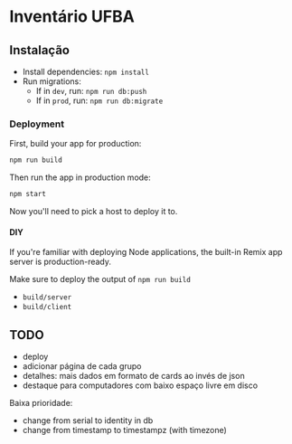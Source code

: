 # Inventário UFBA

## Instalação

- Install dependencies: `npm install`
- Run migrations:
   - If in `dev`, run: `npm run db:push`
   - If in `prod`, run: `npm run db:migrate`

### Deployment

First, build your app for production:

```sh
npm run build
```

Then run the app in production mode:

```sh
npm start
```

Now you'll need to pick a host to deploy it to.

#### DIY

If you're familiar with deploying Node applications, the built-in Remix app server is production-ready.

Make sure to deploy the output of `npm run build`

- `build/server`
- `build/client`



## TODO

- deploy
- adicionar página de cada grupo
- detalhes: mais dados em formato de cards ao invés de json
- destaque para computadores com baixo espaço livre em disco


Baixa prioridade:
- change from serial to identity in db
- change from timestamp to timestampz (with timezone)